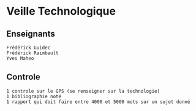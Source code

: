 # Veille Technologique
## Enseignants
    Frédérick Guidec
    Frédérick Raimbault
    Yves Maheo
## Controle
    1 controle sur le GPS (se renseigner sur la technologie)
    1 bibliographie noté
    1 rapport qui doit faire entre 4000 et 5000 mots sur un sujet donné